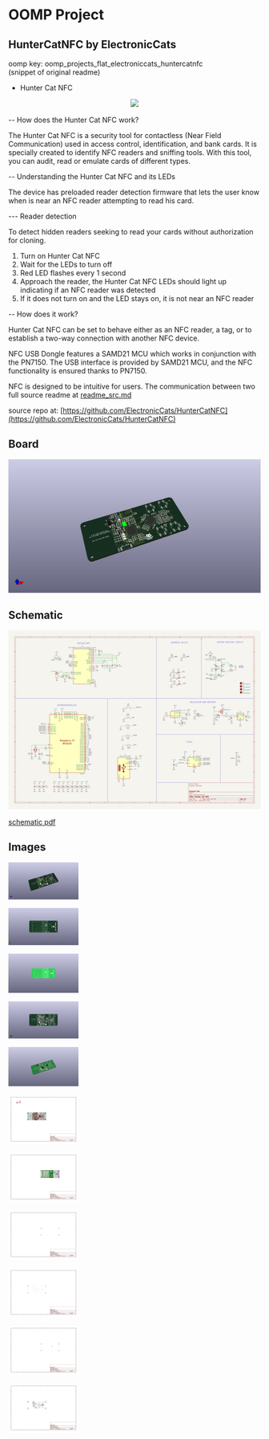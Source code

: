 # OOMP Project  
## HunterCatNFC  by ElectronicCats  
  
oomp key: oomp_projects_flat_electroniccats_huntercatnfc  
(snippet of original readme)  
  
- Hunter Cat NFC  
  
<a href="https://electroniccats.com/store/hunter-cat-nfc/">  
  <p align="center">  
  <img src="https://electroniccats.com/wp-content/uploads/badge_store.png" height="104"  />  
  </p>  
</a>  
  
-- How does the Hunter Cat NFC work?  
  
The Hunter Cat NFC is a security tool for contactless (Near Field Communication) used in access control, identification, and bank cards. It is specially created to identify NFC readers and sniffing tools. With this tool, you can audit, read or emulate cards of different types.  
  
-- Understanding the Hunter Cat NFC and its LEDs   
  
The device has preloaded reader detection firmware that lets the user know when is near an NFC reader attempting to read his card.  
  
--- Reader detection   
  
To detect hidden readers seeking to read your cards without authorization for cloning.  
  
1. Turn on Hunter Cat NFC  
2. Wait for the LEDs to turn off  
3. Red LED flashes every 1 second  
4. Approach the reader, the Hunter Cat NFC LEDs should light up indicating if an NFC reader was detected  
5. If it does not turn on and the LED stays on, it is not near an NFC reader  
  
-- How does it work?   
  
Hunter Cat NFC can be set to behave either as an NFC reader, a tag, or to establish a two-way connection with another NFC device.  
  
NFC USB Dongle features a SAMD21 MCU which works in conjunction with the PN7150. The USB interface is provided by SAMD21 MCU, and the NFC functionality is ensured thanks to PN7150.  
  
NFC is designed to be intuitive for users. The communication between two   
  full source readme at [readme_src.md](readme_src.md)  
  
source repo at: [https://github.com/ElectronicCats/HunterCatNFC](https://github.com/ElectronicCats/HunterCatNFC)  
## Board  
  
[![working_3d.png](working_3d_600.png)](working_3d.png)  
## Schematic  
  
[![working_schematic.png](working_schematic_600.png)](working_schematic.png)  
  
[schematic pdf](working_schematic.pdf)  
## Images  
  
[![working_3d.png](working_3d_140.png)](working_3d.png)  
  
[![working_3d_back.png](working_3d_back_140.png)](working_3d_back.png)  
  
[![working_3D_bottom.png](working_3D_bottom_140.png)](working_3D_bottom.png)  
  
[![working_3d_front.png](working_3d_front_140.png)](working_3d_front.png)  
  
[![working_3D_top.png](working_3D_top_140.png)](working_3D_top.png)  
  
[![working_assembly_page_01.png](working_assembly_page_01_140.png)](working_assembly_page_01.png)  
  
[![working_assembly_page_02.png](working_assembly_page_02_140.png)](working_assembly_page_02.png)  
  
[![working_assembly_page_03.png](working_assembly_page_03_140.png)](working_assembly_page_03.png)  
  
[![working_assembly_page_04.png](working_assembly_page_04_140.png)](working_assembly_page_04.png)  
  
[![working_assembly_page_05.png](working_assembly_page_05_140.png)](working_assembly_page_05.png)  
  
[![working_assembly_page_06.png](working_assembly_page_06_140.png)](working_assembly_page_06.png)  
